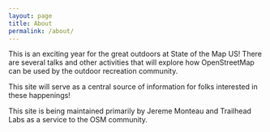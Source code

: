 ```yaml
---
layout: page
title: About
permalink: /about/
---
```


This is an exciting year for the great outdoors at State of the Map US! There are several talks and other activities that will explore how OpenStreetMap can be used by the outdoor recreation community.

This site will serve as a central source of information for folks interested in these happenings!

This site is being maintained primarily by Jereme Monteau and Trailhead Labs as a service to the OSM community.
